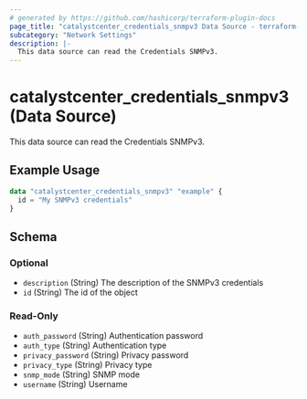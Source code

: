 ```yaml
---
# generated by https://github.com/hashicorp/terraform-plugin-docs
page_title: "catalystcenter_credentials_snmpv3 Data Source - terraform-provider-catalystcenter"
subcategory: "Network Settings"
description: |-
  This data source can read the Credentials SNMPv3.
---
```


# catalystcenter_credentials_snmpv3 (Data Source)

This data source can read the Credentials SNMPv3.

## Example Usage

```terraform
data "catalystcenter_credentials_snmpv3" "example" {
  id = "My SNMPv3 credentials"
}
```

<!-- schema generated by tfplugindocs -->
## Schema

### Optional

- `description` (String) The description of the SNMPv3 credentials
- `id` (String) The id of the object

### Read-Only

- `auth_password` (String) Authentication password
- `auth_type` (String) Authentication type
- `privacy_password` (String) Privacy password
- `privacy_type` (String) Privacy type
- `snmp_mode` (String) SNMP mode
- `username` (String) Username
